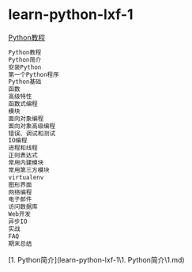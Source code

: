 # learn-python-lxf-1

[Python教程](https://www.liaoxuefeng.com/wiki/1016959663602400)


```python 
Python教程
Python简介
安装Python
第一个Python程序
Python基础
函数
高级特性
函数式编程
模块
面向对象编程
面向对象高级编程
错误、调试和测试
IO编程
进程和线程
正则表达式
常用内建模块
常用第三方模块
virtualenv
图形界面
网络编程
电子邮件
访问数据库
Web开发
异步IO
实战
FAQ
期末总结
```

[1. Python简介](learn-python-lxf-1\1. Python简介\1.md)




